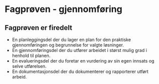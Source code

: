 # Fagprøven - gjennomføring

## Fagprøven er firedelt
- En planleggingsdel der du lager en plan for den praktiske gjennomføringen og begrunnelse for valgte løsninger.
- En gjennomføringsdel der du utfører arbeidet i størst mulig grad i henhold til planen.
- En evalueringsdel der du foretar en vurdering av sin egen innsats og selve utførelsen.
- En dokumentasjonsdel der du dokumenterer og rapporterer utført arbeid.